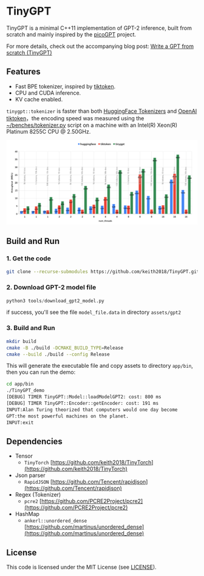 # TinyGPT
TinyGPT is a minimal C++11 implementation of GPT-2 inference, built from scratch and mainly inspired by the [picoGPT](https://github.com/jaymody/picoGPT) project.

For more details, check out the accompanying blog post: [Write a GPT from scratch (TinyGPT)](https://robot9.me/write-gpt-from-scratch/)

## Features

- Fast BPE tokenizer, inspired by [tiktoken](https://github.com/openai/tiktoken).
- CPU and CUDA inference.
- KV cache enabled.

`tinygpt::tokenizer` is faster than both [HuggingFace Tokenizers](https://github.com/huggingface/tokenizers) and [OpenAI tiktoken](https://github.com/openai/tiktoken)，the encoding speed was measured using the [~/benches/tokenizer.py](https://github.com/keith2018/TinyGPT/blob/main/benches/tokenizer.py) script on a machine with an Intel(R) Xeon(R) Platinum 8255C CPU @ 2.50GHz.

![](docs/bench.png)

## Build and Run

### 1. Get the code

```bash
git clone --recurse-submodules https://github.com/keith2018/TinyGPT.git
```

### 2. Download GPT-2 model file
    
```python
python3 tools/download_gpt2_model.py
```
if success, you'll see the file `model_file.data` in directory `assets/gpt2`

### 3. Build and Run

```bash
mkdir build
cmake -B ./build -DCMAKE_BUILD_TYPE=Release
cmake --build ./build --config Release
```

This will generate the executable file and copy assets to directory `app/bin`, then you can run the demo:

```bash
cd app/bin
./TinyGPT_demo
[DEBUG] TIMER TinyGPT::Model::loadModelGPT2: cost: 800 ms
[DEBUG] TIMER TinyGPT::Encoder::getEncoder: cost: 191 ms
INPUT:Alan Turing theorized that computers would one day become
GPT:the most powerful machines on the planet.
INPUT:exit
```

## Dependencies

- Tensor
  - `TinyTorch` [https://github.com/keith2018/TinyTorch](https://github.com/keith2018/TinyTorch)
- Json parser
  - `RapidJSON` [https://github.com/Tencent/rapidjson](https://github.com/Tencent/rapidjson)
- Regex (Tokenizer)
  - `pcre2` [https://github.com/PCRE2Project/pcre2](https://github.com/PCRE2Project/pcre2)
- HashMap
  - `ankerl::unordered_dense` [https://github.com/martinus/unordered_dense](https://github.com/martinus/unordered_dense)

## License

This code is licensed under the MIT License (see [LICENSE](LICENSE)).

